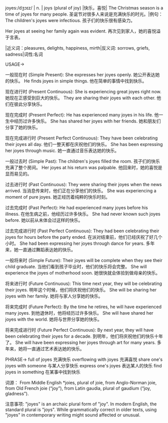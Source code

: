 joyes:/dʒɔɪz/ | n. | joys (plural of joy) |快乐，喜悦| The Christmas season is a time of joyes for many people.  圣诞节对很多人来说是充满快乐的时光。|例句：The children's joyes were infectious. 孩子们的快乐很有感染力。

Her joyes at seeing her family again was evident.  再次见到家人，她的喜悦溢于言表。

|近义词：pleasures, delights, happiness, mirth|反义词: sorrows, griefs, sadness|词性:名词


USAGE->

一般现在时 (Simple Present):
She expresses her joyes openly. 她公开表达她的快乐。
He finds joyes in simple things. 他在简单的事情中找到快乐。


现在进行时 (Present Continuous):
She is experiencing great joyes right now. 她现在正感受到巨大的快乐。
They are sharing their joyes with each other. 他们在彼此分享快乐。


现在完成时 (Present Perfect):
He has experienced many joyes in his life. 他一生中经历过许多快乐。
She has shared her joyes with her friends. 她和朋友们分享了她的快乐。


现在完成进行时 (Present Perfect Continuous):
They have been celebrating their joyes all day. 他们一整天都在庆祝他们的快乐。
She has been expressing her joyes through music. 她一直通过音乐表达她的快乐。


一般过去时 (Simple Past):
The children's joyes filled the room. 孩子们的快乐充满了整个房间。
Her joyes at his return was palpable. 他回来时，她的喜悦是显而易见的。


过去进行时 (Past Continuous):
They were sharing their joyes when the news arrived. 当消息传来时，他们正在分享他们的快乐。
She was experiencing a moment of pure joyes. 她正经历着纯粹的快乐时刻。


过去完成时 (Past Perfect):
He had experienced many joyes before his illness. 在他生病之前，他经历过许多快乐。
She had never known such joyes before. 她以前从未体会过这样的快乐。


过去完成进行时 (Past Perfect Continuous):
They had been celebrating their joyes for hours before the party ended. 在派对结束前，他们已经庆祝了好几个小时。
She had been expressing her joyes through dance for years. 多年来，她一直通过舞蹈表达她的快乐。


一般将来时 (Simple Future):
Their joyes will be complete when they see their child graduate. 当他们看到孩子毕业时，他们的快乐将会完整。
She will experience the joyes of motherhood soon. 她很快就会体验到做母亲的快乐。


将来进行时 (Future Continuous):
This time next year, they will be celebrating their joyes. 明年这个时候，他们将庆祝他们的快乐。
She will be sharing her joyes with her family. 她将与家人分享她的快乐。


将来完成时 (Future Perfect):
By the time he retires, he will have experienced many joyes. 到他退休时，他将经历过许多快乐。
She will have shared her joyes with the world. 她将与世界分享她的快乐。


将来完成进行时 (Future Perfect Continuous):
By next year, they will have been celebrating their joyes for a decade. 到明年，他们将庆祝他们的快乐十年了。
She will have been expressing her joyes through art for many years. 多年来，她将一直通过艺术表达她的快乐。


PHRASE->
full of joyes 充满快乐
overflowing with joyes 充满喜悦
share one's joyes with someone 与某人分享快乐
express one's joyes 表达某人的快乐
find joyes in something 在某事中找到快乐


词源：
From Middle English *joies, plural of joie, from Anglo-Norman joie, from Old French joie (“joy”), from Latin gaudia, plural of gaudium (“joy, gladness”).


注意事项: "joyes" is an archaic plural form of "joy". In modern English, the standard plural is "joys".  While grammatically correct in older texts, using "joyes" in contemporary writing might sound affected or unusual.
